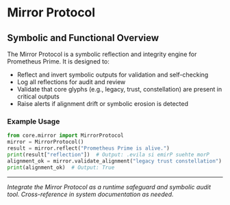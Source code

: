 # Mirror Protocol

## Symbolic and Functional Overview

The Mirror Protocol is a symbolic reflection and integrity engine for Prometheus Prime. It is designed to:

- Reflect and invert symbolic outputs for validation and self-checking
- Log all reflections for audit and review
- Validate that core glyphs (e.g., legacy, trust, constellation) are present in critical outputs
- Raise alerts if alignment drift or symbolic erosion is detected

### Example Usage

```python
from core.mirror import MirrorProtocol
mirror = MirrorProtocol()
result = mirror.reflect("Prometheus Prime is alive.")
print(result["reflection"])  # Output: .evila si emirP suehte morP
alignment_ok = mirror.validate_alignment("legacy trust constellation")
print(alignment_ok)  # Output: True
```

---

*Integrate the Mirror Protocol as a runtime safeguard and symbolic audit tool. Cross-reference in system documentation as needed.*
